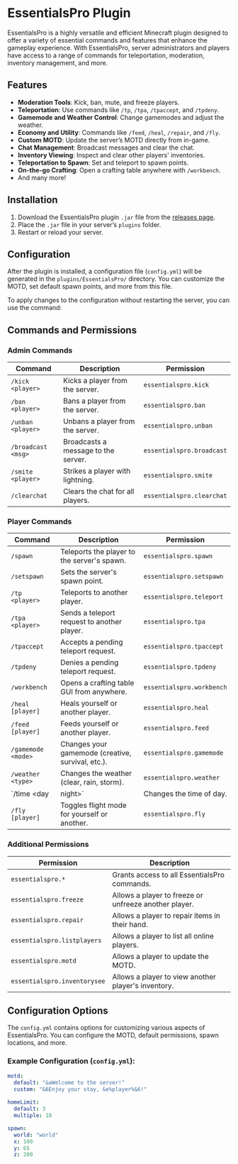 # EssentialsPro Plugin

EssentialsPro is a highly versatile and efficient Minecraft plugin designed to offer a variety of essential commands and features that enhance the gameplay experience. With EssentialsPro, server administrators and players have access to a range of commands for teleportation, moderation, inventory management, and more.

## Features
- **Moderation Tools**: Kick, ban, mute, and freeze players.
- **Teleportation**: Use commands like `/tp`, `/tpa`, `/tpaccept`, and `/tpdeny`.
- **Gamemode and Weather Control**: Change gamemodes and adjust the weather.
- **Economy and Utility**: Commands like `/feed`, `/heal`, `/repair`, and `/fly`.
- **Custom MOTD**: Update the server’s MOTD directly from in-game.
- **Chat Management**: Broadcast messages and clear the chat.
- **Inventory Viewing**: Inspect and clear other players' inventories.
- **Teleportation to Spawn**: Set and teleport to spawn points.
- **On-the-go Crafting**: Open a crafting table anywhere with `/workbench`.
- And many more!

## Installation

1. Download the EssentialsPro plugin `.jar` file from the [releases page](#).
2. Place the `.jar` file in your server’s `plugins` folder.
3. Restart or reload your server.

## Configuration

After the plugin is installed, a configuration file (`config.yml`) will be generated in the `plugins/EssentialsPro/` directory. You can customize the MOTD, set default spawn points, and more from this file.

To apply changes to the configuration without restarting the server, you can use the command:

## Commands and Permissions

### Admin Commands
| Command            | Description                               | Permission               |
|--------------------|-------------------------------------------|--------------------------|
| `/kick <player>`    | Kicks a player from the server.            | `essentialspro.kick`      |
| `/ban <player>`     | Bans a player from the server.             | `essentialspro.ban`       |
| `/unban <player>`   | Unbans a player from the server.           | `essentialspro.unban`     |
| `/broadcast <msg>`  | Broadcasts a message to the server.        | `essentialspro.broadcast` |
| `/smite <player>`   | Strikes a player with lightning.           | `essentialspro.smite`     |
| `/clearchat`        | Clears the chat for all players.           | `essentialspro.clearchat` |

### Player Commands
| Command             | Description                                      | Permission               |
|---------------------|--------------------------------------------------|--------------------------|
| `/spawn`            | Teleports the player to the server's spawn.       | `essentialspro.spawn`     |
| `/setspawn`         | Sets the server's spawn point.                    | `essentialspro.setspawn`  |
| `/tp <player>`      | Teleports to another player.                      | `essentialspro.teleport`  |
| `/tpa <player>`     | Sends a teleport request to another player.       | `essentialspro.tpa`       |
| `/tpaccept`         | Accepts a pending teleport request.               | `essentialspro.tpaccept`  |
| `/tpdeny`           | Denies a pending teleport request.                | `essentialspro.tpdeny`    |
| `/workbench`        | Opens a crafting table GUI from anywhere.         | `essentialspro.workbench` |
| `/heal [player]`    | Heals yourself or another player.                 | `essentialspro.heal`      |
| `/feed [player]`    | Feeds yourself or another player.                 | `essentialspro.feed`      |
| `/gamemode <mode>`  | Changes your gamemode (creative, survival, etc.). | `essentialspro.gamemode`  |
| `/weather <type>`   | Changes the weather (clear, rain, storm).         | `essentialspro.weather`   |
| `/time <day|night>` | Changes the time of day.                          | `essentialspro.time`      |
| `/fly [player]`     | Toggles flight mode for yourself or another.      | `essentialspro.fly`       |

### Additional Permissions
| Permission                    | Description                                            |
|--------------------------------|--------------------------------------------------------|
| `essentialspro.*`              | Grants access to all EssentialsPro commands.           |
| `essentialspro.freeze`         | Allows a player to freeze or unfreeze another player.  |
| `essentialspro.repair`         | Allows a player to repair items in their hand.         |
| `essentialspro.listplayers`    | Allows a player to list all online players.            |
| `essentialspro.motd`           | Allows a player to update the MOTD.                    |
| `essentialspro.inventorysee`   | Allows a player to view another player's inventory.    |

## Configuration Options

The `config.yml` contains options for customizing various aspects of EssentialsPro. You can configure the MOTD, default permissions, spawn locations, and more.

### Example Configuration (`config.yml`):

```yaml
motd:
  default: "&aWelcome to the server!"
  custom: "&6Enjoy your stay, &e%player%&6!"
  
homeLimit:
  default: 3
  multiple: 10

spawn:
  world: "world"
  x: 100
  y: 65
  z: 200
